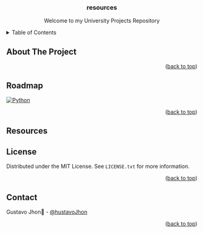<a id="readme-top"></a>
<!-- PROJECT LOGO -->
<br />
<div align="center">

  <h3 align="center">resources</h3>

  <p align="center">
    Welcome to my University Projects Repository
  </p>

</div>

<!-- TABLE OF CONTENTS -->
<details>
  <summary>Table of Contents</summary>
  <ol>
    <li>
      <a href="#about-the-project">About The Project</a>
      <ul>
        <li><a href="#built-with">Built With</a></li>
      </ul>
    </li>
    <li><a href="#roadmap">Roadmap</a></li>
    <li><a href="#resources">Resources</a></li>
    <li><a href="#license">License</a></li>
    <li><a href="#contact">Contact</a></li>
  </ol>
</details> 

<!-- ABOUT THE PROJECT -->
## About The Project

<p align="right">(<a href="#readme-top">back to top</a>)</p>

<!-- ROADMAP -->
## Roadmap

[![Python](https://img.shields.io/badge/Python-3776AB.svg?style=for-the-badge&logo=Python&logoColor=white)](./development/Python/)

<p align="right">(<a href="#readme-top">back to top</a>)</p>

## Resources


<!-- LICENSE -->
## License

Distributed under the MIT License. See `LICENSE.txt` for more information.

<p align="right">(<a href="#readme-top">back to top</a>)</p>

<!-- CONTACT -->
## Contact

Gustavo Jhon🐧 - [@hustavoJhon](https://x.com/hustavoJhon)

<p align="right">(<a href="#readme-top">back to top</a>)</p>
